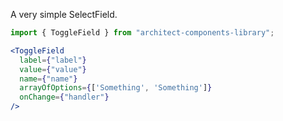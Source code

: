 A very simple SelectField.

```jsx
import { ToggleField } from "architect-components-library";

<ToggleField
  label={"label"}
  value={"value"}
  name={"name"}
  arrayOfOptions={['Something', 'Something']}
  onChange={"handler"}
/>
```
